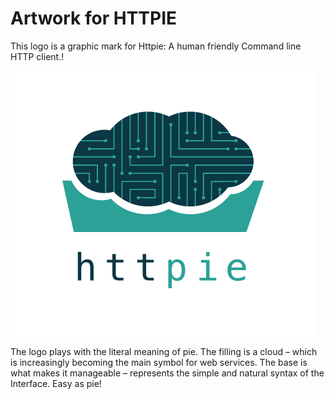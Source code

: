 # Artwork for HTTPIE

This logo is a graphic mark for Httpie: A human friendly Command line HTTP client.!

![HTTPIE Logo](https://github.com/claudiatd/httpie-artwork/blob/master/images/httpie_logo_simple.png)

The logo plays with the literal meaning of pie. The filling is a cloud – which is increasingly becoming the main symbol for web services. The base is what makes it manageable – represents the simple and natural syntax of the Interface. Easy as pie!